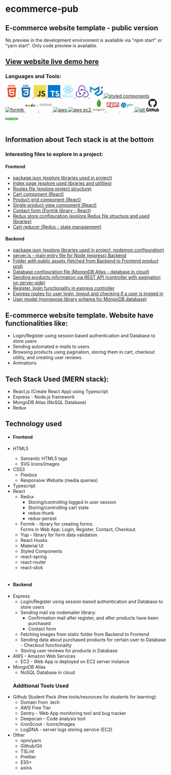 # ecommerce-pub

## E-commerce website template - public version

No preview in the development environment is available via "npm
start" or "yarn start". Only code preview is available.

## [View website live demo here](https://ecommerce-website36.herokuapp.com/)

<h3 align="left">Languages and Tools:</h3>
 <a href="https://www.w3.org/html/" target="_blank"> <img src="https://raw.githubusercontent.com/devicons/devicon/d00d0969292a6569d45b06d3f350f463a0107b0d/icons/html5/html5-plain-wordmark.svg" alt="html5" width="40" height="40"/> </a>
 <a href="https://www.w3schools.com/css/" target="_blank"> <img src="https://raw.githubusercontent.com/devicons/devicon/d00d0969292a6569d45b06d3f350f463a0107b0d/icons/css3/css3-plain-wordmark.svg" alt="css3" width="40" height="40"/> </a>
 <a href="https://developer.mozilla.org/en-US/docs/Web/JavaScript" target="_blank"> <img src="https://raw.githubusercontent.com/devicons/devicon/d00d0969292a6569d45b06d3f350f463a0107b0d/icons/javascript/javascript-original.svg" alt="javascript" width="40" height="40"/> </a>
 <a href="https://www.typescriptlang.org/" target="_blank"> <img src="https://raw.githubusercontent.com/devicons/devicon/d00d0969292a6569d45b06d3f350f463a0107b0d/icons/typescript/typescript-original.svg" alt="typescript" width="40" height="40"/> </a>
 <a href="https://reactjs.org/" target="_blank"> <img src="https://raw.githubusercontent.com/devicons/devicon/d00d0969292a6569d45b06d3f350f463a0107b0d/icons/react/react-original-wordmark.svg" alt="react" width="40" height="40"/> </a>
 <a href="https://redux.js.org" target="_blank"> <img src="https://raw.githubusercontent.com/devicons/devicon/d00d0969292a6569d45b06d3f350f463a0107b0d/icons/redux/redux-original.svg" alt="redux" width="40" height="40"/> </a>
 <a href="https://material-ui.com/" target="_blank"> <img src="https://raw.githubusercontent.com/devicons/devicon/d00d0969292a6569d45b06d3f350f463a0107b0d/icons/materialui/materialui-original.svg" alt="material ui" width="40" height="40"/> </a>
 <a href="https://styled-components.com/" target="_blank"> <img src="https://styled-components.com/atom.png" alt="styled components" width="40" height="40"/> </a>
 <a href="https://formik.org/" target="_blank"> <img src="https://user-images.githubusercontent.com/4060187/61057426-4e5a4600-a3c3-11e9-9114-630743e05814.png" alt="formik" width="40" height="40"/> </a>
 <a href="https://nodejs.org" target="_blank"> <img src="https://raw.githubusercontent.com/devicons/devicon/d00d0969292a6569d45b06d3f350f463a0107b0d/icons/nodejs/nodejs-original-wordmark.svg" alt="nodejs" width="40" height="40"/> </a>
 <a href="https://expressjs.com" target="_blank"> <img src="https://raw.githubusercontent.com/devicons/devicon/d00d0969292a6569d45b06d3f350f463a0107b0d/icons/express/express-original-wordmark.svg" alt="express" width="40" height="40"/> </a>
 <a href="https://aws.amazon.com" target="_blank"> <img src="https://upload.wikimedia.org/wikipedia/commons/thumb/5/5c/AWS_Simple_Icons_AWS_Cloud.svg/1200px-AWS_Simple_Icons_AWS_Cloud.svg.png" alt="aws" width="60" height="40"/> </a>
 <a href="https://aws.amazon.com/ec2/" target="_blank"> <img src="https://cdn.worldvectorlogo.com/logos/aws-ec2.svg" alt="aws ec2" width="40" height="40"/> </a>
 <a href="https://www.mongodb.com/" target="_blank"> <img src="https://raw.githubusercontent.com/devicons/devicon/d00d0969292a6569d45b06d3f350f463a0107b0d/icons/mongodb/mongodb-original-wordmark.svg" alt="mongodb" width="40" height="40"/> </a>
 <a href="https://www.npmjs.com/" target="_blank"> <img src="https://raw.githubusercontent.com/devicons/devicon/d00d0969292a6569d45b06d3f350f463a0107b0d/icons/npm/npm-original-wordmark.svg" alt="npm" width="40" height="40"/> </a>
 <a href="https://yarnpkg.com/" target="_blank"> <img src="https://raw.githubusercontent.com/devicons/devicon/d00d0969292a6569d45b06d3f350f463a0107b0d/icons/yarn/yarn-original-wordmark.svg" alt="yarn" width="40" height="40"/> </a>
 <a href="https://git-scm.com/" target="_blank"> <img src="https://www.vectorlogo.zone/logos/git-scm/git-scm-icon.svg" alt="git" width="40" height="40"/> </a>
 <a href="https://github.com/" target="_blank"> <img src="https://raw.githubusercontent.com/devicons/devicon/d00d0969292a6569d45b06d3f350f463a0107b0d/icons/github/github-original-wordmark.svg" alt="github" width="40" height="40"/> </a>
 <a href="https://www.nginx.com/" target="_blank"> <img src="https://raw.githubusercontent.com/devicons/devicon/d00d0969292a6569d45b06d3f350f463a0107b0d/icons/nginx/nginx-original.svg" alt="nginx" width="40" height="40"/> </a>

## Information about Tech stack is at the bottom

### Interesting files to explore in a project:

#### Frontend

- [package.json (explore libraries used in project)](https://github.com/awiaderny/ecommerce-pub/blob/master/client/package.json)
- [Index page (explore used libraries and utilities)](https://github.com/awiaderny/ecommerce-pub/blob/master/client/src/index.tsx)
- [Routes file (explore project structure)](https://github.com/awiaderny/ecommerce-pub/blob/master/client/src/Routes.tsx)
- [Cart component (React)](https://github.com/awiaderny/ecommerce-pub/blob/767f8eecb7d2d135c51a10225db4cd7ae284fa18/client/src/components/cart/Cart.tsx)
- [Product grid component (React)](https://github.com/awiaderny/ecommerce-pub/blob/767f8eecb7/client/src/components/products/ProductGrid.tsx)
- [Single product view component (React)](https://github.com/awiaderny/ecommerce-pub/blob/767f8eecb7/client/src/components/products/ProductDetail.tsx)
- [Contact form (Formik library - React)](https://github.com/awiaderny/ecommerce-pub/blob/767f8eecb7/client/src/components/forms/ContactForm.tsx)
- [Redux store configuration (explore Redux file structure and used libraries)](https://github.com/awiaderny/ecommerce-pub/blob/master/client/src/configureStore.ts)
- [Cart reducer (Redux - state management)](https://github.com/awiaderny/ecommerce-pub/blob/master/client/src/reducers/cart.reducer.ts)

#### Backend

- [package.json (explore libraries used in project, nodemon configuration)](https://github.com/awiaderny/ecommerce-pub/blob/master/package.json)
- [server.js - main entry file for Node (express) Backend](https://github.com/awiaderny/ecommerce-pub/blob/master/server.js)
- [Folder with public assets (fetched from Backend to Frontend product grid)](https://github.com/awiaderny/ecommerce-pub/tree/master/public/products)
- [Database configuration file (MongoDB Atlas - database in cloud)](https://github.com/awiaderny/ecommerce-pub/blob/767f8eecb7/api/config/db.js)
- [Sending products information via REST API (controller with pagination on server-side)](https://github.com/awiaderny/ecommerce-pub/blob/767f8eecb7/api/controllers/products.controller.js)
- [Register, login functionality in express controller](https://github.com/awiaderny/ecommerce-pub/blob/767f8eecb7/api/controllers/user.controller.js)
- [Express routes for user login, logout and checking if a user is logged in](https://github.com/awiaderny/ecommerce-pub/blob/767f8eecb7/api/routes/session.route.js)
- [User model (mongoose library schema for MongoDB database)](https://github.com/awiaderny/ecommerce-pub/blob/767f8eecb7/api/models/user.model.js)

<section
  style={{
    fontSize: '1.2rem',
    marginBottom: '1.2em',
    lineHeight: '1.5',
  }}
>
  <p style={{ fontSize: '1.2rem', marginBottom: '1.2em' }}>
    <h1>
     E-commerce website template. Website have functionalities
     like:
    </h1>
    <ul>
      <li>
        Login/Register using session based authentication and
        Database to store users
      </li>
      <li>Sending automated e-mails to users</li>
      <li>
        Browsing products using pagination, storing them in
        cart, checkout utility, and creating user reviews.
      </li>
      <li>Animations</li>
    </ul>
  </p>
  <h2>Tech Stack Used (MERN stack):</h2>
  <ul>
    <li>React.js (Create React App) using Typescript</li>
    <li>Express - Node.js framework</li>
    <li>MongoDB Atlas (NoSQL Database) </li>
    <li>Redux</li>
  </ul>
  <h2>Technology used</h2>
  <ul>
    <li>
      <h4>Frontend</h4>
      <li>HTML5</li>
      <ul>
        <li>Semantic HTML5 tags</li>
        <li>SVG Icons/Images</li>
      </ul>
      <li>
        CSS3
        <ul>
          <li>Flexbox</li>
          <li>Responsive Website (media queries)</li>
        </ul>
      </li>
      <li>Typescript</li>
      <li>
        React
        <ul>
          <li>
            Redux
            <ul>
              <li>
                Storing/controlling logged in user session
              </li>
              <li>Storing/controlling cart state</li>
              <li>redux-thunk</li>
              <li>redux-persist</li>
            </ul>
          </li>
          <li>
            Formik - library for creating forms. <br /> Forms in
            Web App: Login, Register, Contact, Checkout.
          </li>
          <li>Yup - library for form data validation</li>
          <li>React Hooks</li>
          <li>Material UI</li>
          <li>Styled Components</li>
          <li>react-spring</li>
          <li>react-router</li>
          <li>react-slick</li>
        </ul>
      </li>
    </li>
    <br />
    <li>
      <h4>Backend</h4>
      <li>
        Express
        <ul>
          <li>
            Login/Register using session based authentication
            and Database to store users
          </li>
          <li>
            Sending mail via nodemailer library:
            <ul>
              <li>
                Confirmation mail after register, and after
                products have been purchased
              </li>
              <li>Contact form</li>
            </ul>
          </li>
          <li>
            Fetching images from static folder from Backend to
            Frontend
          </li>
          <li>
            Sending data about purchased products for certain
            user to Database - Checkout functionality
          </li>
          <li>Storing user reviews for products in Database</li>
        </ul>
      </li>
      <li>
        AWS - Amazon Web Services
        <ul>
          <li>
            EC2 - Web App is deployed on EC2 server instance
          </li>
        </ul>
      </li>
      <li>
        MongoDB Atlas
        <ul>
          <li>NoSQL Database in cloud</li>
        </ul>
      </li>
    </li>
  </ul>
  <ul>
    <h3>Additional Tools Used</h3>
    <li>
      Github Student Pack (free tools/resources for students for
      learning):
      <ul>
        <li>Domain from .tech</li>
        <li>AWS Free Tier</li>
        <li>
          Sentry - Web App monitoring tool and bug tracker
        </li>
        <li>Deepscan - Code analysis tool</li>
        <li>IconScout - Icons/Images</li>
        <li>LogDNA - server logs storing service (EC2)</li>
      </ul>
    </li>
    <li>
      Other
      <ul>
        <li>npm/yarn</li>
        <li>Github/Git</li>
        <li>TSLint</li>
        <li>Prettier</li>
        <li>ES5+</li>
        <li>axios</li>
      </ul>
    </li>
  </ul>
</section>
